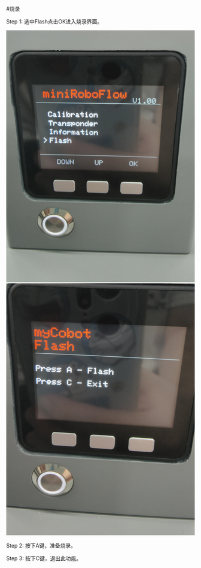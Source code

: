 #烧录

Step 1: 选中Flash点击OK进入烧录界面。

![pic](../resources/mainFlash.jpg)
![pic](../resources/Flash.jpg)

Step 2: 按下A键，准备烧录。

Step 3: 按下C键，退出此功能。
